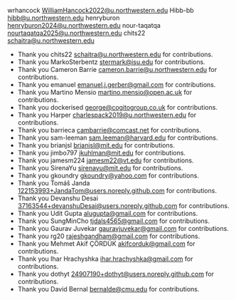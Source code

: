 wrhancock <WilliamHancock2022@u.northwestern.edu>
Hibb-bb  <hibb@u.northwestern.edu>
henryburon <henryburon2024@u.northwestern.edu>
nour-taqatqa <nourtaqatqa2025@u.northwestern.edu>
chits22 <schaitra@u.northwestern.edu>
- Thank you chits22 <schaitra@u.northwestern.edu> for contributions.
- Thank you MarkoSterbentz <stermark@isu.edu> for contributions.
- Thank you Cameron Barrie <cameron.barrie@u.northwestern.edu> for contributions.
- Thank you emanuel <emanuel.j.gerber@gmail.com> for contributions.
- Thank you Martino Mensio <martino.mensio@open.ac.uk> for contributions.
- Thank you dockerised <george@cogitogroup.co.uk> for contributions.
- Thank you Harper <charlespack2019@u.northwestern.edu> for contributions.
- Thank you barrieca <cambarrie@comcast.net> for contributions.
- Thank you sam-leeman <sam.leeman@harvard.edu> for contributions.
- Thank you brianjsl <brianjsl@mit.edu> for contributions.
- Thank you jimbo797 <jkuhlman@mit.edu> for contributions.
- Thank you jamesm224 <jamesm22@vt.edu> for contributions.
- Thank you SirenaYu <sirenayu@mit.edu> for contributions.
- Thank you gkoundry <gkoundry@yahoo.com> for contributions.
- Thank you Tomáš Janda <122153993+JandaTom@users.noreply.github.com> for contributions.
- Thank you Devanshu Desai <37163544+devanshuDesai@users.noreply.github.com> for contributions.
- Thank you Udit Gupta <alugupta@gmail.com> for contributions.
- Thank you SungMinCho <tjdals4565@gmail.com> for contributions.
- Thank you Gaurav Juvekar <gauravjuvekar@gmail.com> for contributions.
- Thank you rg20 <rajeshgandham@gmail.com> for contributions.
- Thank you Mehmet Akif ÇÖRDÜK <akifcorduk@gmail.com> for contributions.
- Thank you Ihar Hrachyshka <ihar.hrachyshka@gmail.com> for contributions.
- Thank you dothyt <24907190+dothyt@users.noreply.github.com> for contributions.
- Thank you David Bernal <bernalde@cmu.edu> for contributions.
